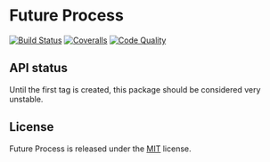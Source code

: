 Future Process
==============

[![Build Status](https://img.shields.io/travis/joshdifabio/future-process.svg?style=flat)](https://travis-ci.org/joshdifabio/future-process) [![Coveralls](https://img.shields.io/coveralls/joshdifabio/future-process.svg?style=flat)](https://coveralls.io/r/joshdifabio/future-process) [![Code Quality](https://img.shields.io/scrutinizer/g/joshdifabio/future-process.svg?style=flat)](https://scrutinizer-ci.com/g/joshdifabio/future-process/)

API status
----------

Until the first tag is created, this package should be considered very unstable.

License
-------

Future Process is released under the [MIT](https://github.com/joshdifabio/future-process/blob/master/LICENSE) license.
